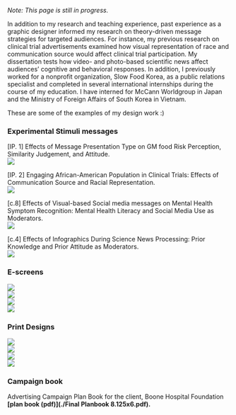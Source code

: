 _Note: This page is still in progress._

In addition to my research and teaching experience, past experience as a graphic designer informed my research on theory-driven message strategies for targeted audiences. For instance, my previous research on clinical trial advertisements examined how visual representation of race and communication source would affect clinical trial participation. My dissertation tests how video- and photo-based scientific news affect audiences’ cognitive and behavioral responses. In addition, I previously worked for a nonprofit organization, Slow Food Korea, as a public relations specialist and completed in several international internships during the course of my education. I have interned for McCann Worldgroup in Japan and the Ministry of Foreign Affairs of South Korea in Vietnam. 


These are some of the examples of my design work :)

### Experimental Stimuli messages <br>
[IP. 1] Effects of Message Presentation Type on GM food Risk Perception, Similarity Judgement, and Attitude. <br>
<img src="namyeon.github.io/stim1.png"> <br>

[IP. 2] Engaging African-American Population in Clinical Trials: Effects of Communication Source and Racial Representation. <br>
<img src="namyeon.github.io/stim2.png"> <br>

[c.8] Effects of Visual-based Social media messages on Mental Health Symptom Recognition: Mental Health Literacy and Social Media Use as Moderators.<br>
<img src="namyeon.github.io/stim4.png"> <br>

[c.4] Effects of Infographics During Science News Processing: Prior Knowledge and Prior Attitude as Moderators.<br>
<img src="namyeon.github.io/stim3.png"> <br>


### E-screens<br>
<img src="namyeon.github.io/10.png"> <br>
<img src="namyeon.github.io/9.png"> <br> 
<img src="namyeon.github.io/1.png"> <br>
<img src="namyeon.github.io/2.png">
<br>

### Print Designs<br>
<img src="namyeon.github.io/7.png"> <br>
<img src="namyeon.github.io/4.5.png"> <br>
<img src="namyeon.github.io/3.png"> <br>
<img src="namyeon.github.io/5.png"> <br>

### Campaign book <br>  
Advertising Campaign Plan Book for the client, Boone Hospital Foundation **[plan book (pdf)](./Final Planbook 8.125x6.pdf).**
<br>
<br>
<br>
<br>

